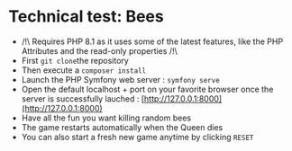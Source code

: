 # Technical test: Bees
+ /!\ Requires PHP 8.1 as it uses some of the latest features, like the PHP Attributes and the read-only properties /!\
+ First `git clone`the repository
+ Then execute a `composer install`
+ Launch the PHP Symfony web server : `symfony serve`
+ Open the default localhost + port on your favorite browser once the server is successfully lauched : [http://127.0.0.1:8000](http://127.0.0.1:8000)
+ Have all the fun you want killing random bees
+ The game restarts automatically when the Queen dies
+ You can also start a fresh new game anytime by clicking `RESET`
